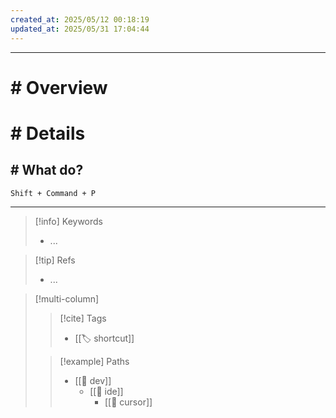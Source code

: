 ```yaml
---
created_at: 2025/05/12 00:18:19
updated_at: 2025/05/31 17:04:44
---
```

---

# # Overview

# # Details

## # What do?

```
Shift + Command + P
```

---

> [!info] Keywords
> - ...

> [!tip] Refs
> - ...

> [!multi-column]
>
>> [!cite] Tags
>> - [[🏷️ shortcut]]
>
>> [!example] Paths
>> - [[🔖 dev]]
>>   - [[🔖 ide]]
>>     - [[🔖 cursor]]

